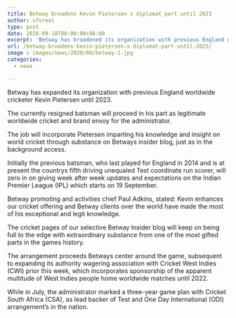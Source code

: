 ```yaml
---
title: Betway broadens Kevin Pietersen s diplomat part until 2023
author: xforeal 
type: post
date: 2020-09-18T00:00:00+00:00
excerpt: 'Betway has broadened its organization with previous England global cricketer Kevin Pietersen until 2023 '
url: /betway-broadens-kevin-pietersen-s-diplomat-part-until-2023/
image : images/news/2020/09/betway-1.jpg
categories:
  - news

---
```

Betway has expanded its organization with previous England worldwide cricketer Kevin Pietersen until 2023. 

The currently resigned batsman will proceed in his part as legitimate worldwide cricket and brand envoy for the administrator. 

The job will incorporate Pietersen imparting his knowledge and insight on world cricket through substance on Betways insider blog, just as in the background access. 

Initially the previous batsman, who last played for England in 2014 and is at present the countrys fifth driving unequaled Test coordinate run scorer, will zero in on giving week after week updates and expectations on the Indian Premier League (IPL) which starts on 19 September. 

Betway promoting and activities chief Paul Adkins, stated: Kevin enhances our cricket offering and Betway clients over the world have made the most of his exceptional and legit knowledge. 

The cricket pages of our selective Betway Insider blog will keep on being full to the edge with extraordinary substance from one of the most gifted parts in the games history. 

The arrangement proceeds Betways center around the game, subsequent to expanding its authority wagering association with Cricket West Indies (CWI) prior this week, which incorporates sponsorship of the apparent multitude of West Indies people home worldwide matches until 2022. 

While in July, the administrator marked a three-year game plan with Cricket South Africa (CSA), as lead backer of Test and One Day International (ODI) arrangement&#8217;s in the nation.